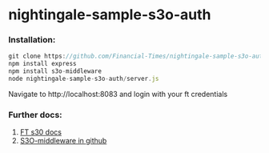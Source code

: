 # nightingale-sample-s3o-auth

### Installation:
```js
git clone https://github.com/Financial-Times/nightingale-sample-s3o-auth.git
npm install express
npm install s3o-middleware
node nightingale-sample-s3o-auth/server.js
```
Navigate to http://localhost:8083 and login with your ft credentials

### Further docs:

1. [FT s30 docs](http://s3o.ft.com/docs)
2. [S3O-middleware in github](https://github.com/Financial-Times/S3O-middleware)

